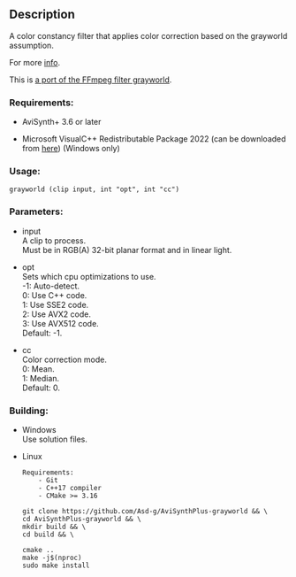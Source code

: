 ## Description

A color constancy filter that applies color correction based on the grayworld assumption.

For more [info](https://www.researchgate.net/publication/275213614_A_New_Color_Correction_Method_for_Underwater_Imaging).

This is [a port of the FFmpeg filter grayworld](https://github.com/FFmpeg/FFmpeg/blob/master/libavfilter/vf_grayworld.c).

### Requirements:

- AviSynth+ 3.6 or later

- Microsoft VisualC++ Redistributable Package 2022 (can be downloaded from [here](https://github.com/abbodi1406/vcredist/releases)) (Windows only)

### Usage:

```
grayworld (clip input, int "opt", int "cc")
```

### Parameters:

- input\
    A clip to process.\
    Must be in RGB(A) 32-bit planar format and in linear light.

- opt\
    Sets which cpu optimizations to use.\
    -1: Auto-detect.\
    0: Use C++ code.\
    1: Use SSE2 code.\
    2: Use AVX2 code.\
    3: Use AVX512 code.\
    Default: -1.

- cc\
    Color correction mode.\
    0: Mean.\
    1: Median.\
    Default: 0.

### Building:

- Windows\
    Use solution files.

- Linux
    ```
    Requirements:
        - Git
        - C++17 compiler
        - CMake >= 3.16
    ```
    ```
    git clone https://github.com/Asd-g/AviSynthPlus-grayworld && \
    cd AviSynthPlus-grayworld && \
    mkdir build && \
    cd build && \

    cmake ..
    make -j$(nproc)
    sudo make install
    ```
